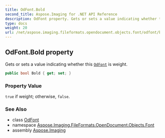 ```yaml
---
title: OdFont.Bold
second_title: Aspose.Imaging for .NET API Reference
description: OdFont property. Gets or sets a value indicating whether this OdFont is weight
type: docs
weight: 20
url: /net/aspose.imaging.fileformats.opendocument.objects.font/odfont/bold/
---
```

## OdFont.Bold property

Gets or sets a value indicating whether this [`OdFont`](../) is weight.

```csharp
public bool Bold { get; set; }
```

### Property Value

`true` if weight; otherwise, `false`.

### See Also

* class [OdFont](../)
* namespace [Aspose.Imaging.FileFormats.OpenDocument.Objects.Font](../../odfont/)
* assembly [Aspose.Imaging](../../../)


